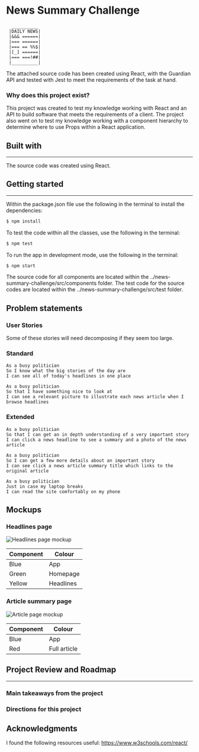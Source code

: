 # News Summary Challenge
```
  __________
 |DAILY NEWS|
 |&&& ======|
 |=== ======|
 |=== == %%$|
 |[_] ======|
 |=== ===!##|
 |__________|
 ```
The attached source code has been created using React, with the Guardian API and tested with Jest to meet the requirements of the task at hand.

### Why does this project exist?
This project was created to test my knowledge working with React and an API to build software that meets the requirements of a client. 
The project also went on to test my knowledge working with a component hierarchy to determine where to use Props within a React application.

## Built with
---
The source code was created using React.

## Getting started
---
Within the package.json file use the following in the terminal to install the dependencies:
```sh
$ npm install 
```
To test the code within all the classes, use the following in the terminal:
```sh
$ npm test
```
To run the app in development mode, use the following in the terminal:
```sh
$ npm start
```

The source code for all components are located within the ../news-summary-challenge/src/components folder.
The test code for the source codes are located within the ../news-summary-challenge/src/test folder.


## Problem statements
### User Stories

Some of these stories will need decomposing if they seem too large.

### Standard
```
As a busy politician
So I know what the big stories of the day are
I can see all of today's headlines in one place
```

```
As a busy politician
So that I have something nice to look at
I can see a relevant picture to illustrate each news article when I browse headlines
```

### Extended

```
As a busy politician
So that I can get an in depth understanding of a very important story
I can click a news headline to see a summary and a photo of the news article
```

```
As a busy politician
So I can get a few more details about an important story
I can see click a news article summary title which links to the original article
```

```
As a busy politician
Just in case my laptop breaks
I can read the site comfortably on my phone
```


## Mockups

### Headlines page

![Headlines page mockup](/images/news-summary-project-headlines-page-mockup.png)


| Component | Colour    |
| --------- | --------- |
| Blue      | App       |
| Green     | Homepage  |
| Yellow    | Headlines |
### Article summary page

![Article page mockup](/images/news-summary-project-article-page-mockup.png)


| Component | Colour       |
| --------- | ------------ |
| Blue      | App          |
| Red       | Full article |

## Project Review and Roadmap
---
### Main takeaways from the project



### Directions for this project



## Acknowledgments

I found the following resources useful:
https://www.w3schools.com/react/